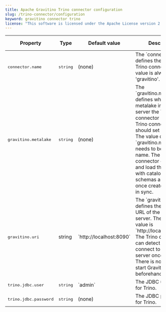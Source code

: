 ```yaml
---
title: Apache Gravitino Trino connector configuration
slug: /trino-connector/configuration
keyword: gravitino connector trino
license: "This software is licensed under the Apache License version 2."
---
```


<table>
<thead>
<tr>
  <th>Property</th>
  <th>Type</th>
  <th>Default value</th>
  <th>Description</th>
  <th>Required</th>
  <th>Since Version</th>
</tr>
</thead>
<tbody>
<tr>
  <td><tt>connector.name</tt></td>
  <td><tt>string</tt></td>
  <td>(none)</td>
  <td>
    The `connector.name` defines the type of Trino connector.
    This value is always 'gravitino'.
  </td>
  <td>Yes</td>
  <td>`0.2.0`</td>
</tr>
<tr>
  <td><tt>gravitino.metalake</tt></td>
  <td><tt>string</tt></td>
  <td>(none)</td>
  <td>
    The `gravitino.metalake` defines which metalake in Gravitino server the Trino connector uses.
    The Trino connector should set it at startup.
    The value of `gravitino.metalake` needs to be a valid name.
    The Trino connector can detect and load the metalake with catalogs,
    schemas and tables once created and keep in sync.
  </td>
  <td>Yes</td>
  <td>`0.2.0`</td>
</tr>
<tr>
  <td><tt>gravitino.uri</tt></td>
  <td>string</td>
  <td>`http://localhost:8090`</td>
  <td>
    The `gravitino.uri` defines the connection URL of the Gravitino server.
    The default value is `http://localhost:8090`.
    The Trino connector can detect and connect to Gravitino server once it is ready.
    There is  no need to start Gravitino server beforehand.
  </td>
  <td>No</td>
  <td>`0.2.0`</td>
</tr>
<tr>
  <td><tt>trino.jdbc.user</tt></td>
  <td><tt>string</tt></td>
  <td>`admin`</td>
  <td>The JDBC user name for Trino.</td>
  <td>No</td>
  <td>`0.5.1`</td>
</tr>
<tr>
  <td><tt>trino.jdbc.password</tt></td>
  <td><tt>string</tt></td>
  <td>(none)</td>
  <td>The JDBC password for Trino.</td>
  <td>No</td>
  <td>`0.5.1`</td>
</tr>
</tbody>
</table>

